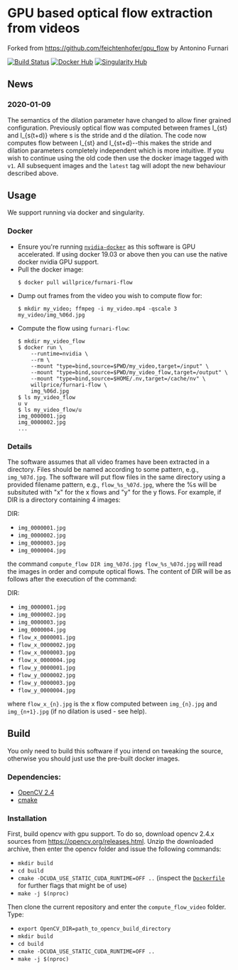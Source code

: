 GPU based optical flow extraction from videos
=================================================
Forked from https://github.com/feichtenhofer/gpu_flow by Antonino Furnari

[![Build Status](https://travis-ci.org/dl-container-registry/furnari-flow.svg?branch=master)](https://travis-ci.org/dl-container-registry/furnari-flow)
[![Docker Hub](https://img.shields.io/badge/hosted-dockerhub-22b8eb.svg)](https://hub.docker.com/r/willprice/furnari-flow/)
[![Singularity Hub](https://www.singularity-hub.org/static/img/hosted-singularity--hub-%23e32929.svg)](https://singularity-hub.org/collections/575)

## News

### 2020-01-09

The semantics of the dilation parameter have changed to allow finer grained configuration. Previously optical flow was 
computed between frames I_{st} and I_{s(t+d)} where s is the stride and d the dilation. The code now computes flow
between I_{st} and I_{st+d}--this makes the stride and dilation parameters completely independent which is more intuitive.
If you wish to continue using the old code then use the docker image tagged with `v1`. All subsequent images and the 
`latest` tag will adopt the new behaviour described above.


## Usage

We support running via docker and singularity.

### Docker

* Ensure you're running
  [`nvidia-docker`](https://github.com/NVIDIA/nvidia-docker) as this software is
  GPU accelerated. If using docker 19.03 or above then you can use the native docker nvidia GPU support.
* Pull the docker image: 
  ```console
  $ docker pull willprice/furnari-flow
  ```
* Dump out frames from the video you wish to compute flow for:
  ```console
  $ mkdir my_video; ffmpeg -i my_video.mp4 -qscale 3 my_video/img_%06d.jpg
  ```
* Compute the flow using `furnari-flow`:
  ```console
  $ mkdir my_video_flow
  $ docker run \
      --runtime=nvidia \
      --rm \
      --mount "type=bind,source=$PWD/my_video,target=/input" \
      --mount "type=bind,source=$PWD/my_video_flow,target=/output" \
      --mount "type=bind,source=$HOME/.nv,target=/cache/nv" \
      willprice/furnari-flow \
      img_%06d.jpg
  $ ls my_video_flow
  u v
  $ ls my_video_flow/u
  img_0000001.jpg
  img_0000002.jpg
  ...
  ```

### Details

The software assumes that all video frames have been extracted in a directory. Files should be named according to some pattern, e.g., `img_%07d.jpg`. The software will put flow files in the same directory using a provided filename pattern, e.g., `flow_%s_%07d.jpg`, where the %s will be subsituted with "x" for the x flows and "y" for the y flows. For example, if DIR is a directory containing 4 images:

DIR:

 * `img_0000001.jpg`
 * `img_0000002.jpg`
 * `img_0000003.jpg`
 * `img_0000004.jpg`

the command `compute_flow DIR img_%07d.jpg flow_%s_%07d.jpg` will read the images in order and compute optical flows. The content of DIR will be as follows after the execution of the command:

DIR:

 * `img_0000001.jpg`
 * `img_0000002.jpg`
 * `img_0000003.jpg`
 * `img_0000004.jpg`
 * `flow_x_0000001.jpg`
 * `flow_x_0000002.jpg`
 * `flow_x_0000003.jpg`
 * `flow_x_0000004.jpg`
 * `flow_y_0000001.jpg`
 * `flow_y_0000002.jpg`
 * `flow_y_0000003.jpg`
 * `flow_y_0000004.jpg`

where `flow_x_{n}.jpg` is the x flow computed between `img_{n}.jpg` and `img_{n+1}.jpg` (if no dilation is used - see help).

## Build

You only need to build this software if you intend on tweaking the source, otherwise you
should just use the pre-built docker images.

### Dependencies:
 * [OpenCV 2.4](http://opencv.org/downloads.html)
 * [cmake](https://cmake.org/)


### Installation
First, build opencv with gpu support. To do so, download opencv 2.4.x sources
from https://opencv.org/releases.html. Unzip the downloaded archive, then enter
the opencv folder and issue the following commands:

 * `mkdir build`
 * `cd build`
 * `cmake -DCUDA_USE_STATIC_CUDA_RUNTIME=OFF ..` (inspect the [`Dockerfile`](./Dockerfile) for further flags that might 
   be of use)
 * `make -j $(nproc)`

Then clone the current repository and enter the `compute_flow_video` folder. Type:

 * `export OpenCV_DIR=path_to_opencv_build_directory`
 * `mkdir build`
 * `cd build`
 * `cmake -DCUDA_USE_STATIC_CUDA_RUNTIME=OFF ..`
 * `make -j $(nproc)`


